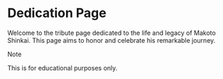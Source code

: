 # Dedication Page
Welcome to the tribute page dedicated to the life and legacy of Makoto Shinkai. This page aims to honor and celebrate his remarkable journey.

> [!NOTE]
> This is for educational purposes only.